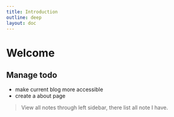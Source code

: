 ```yaml
---
title: Introduction
outline: deep
layout: doc
---
```


# Welcome


##  Manage todo

- make current blog more accessible
- create a about page

> View all notes through left sidebar, there list all note I have.
